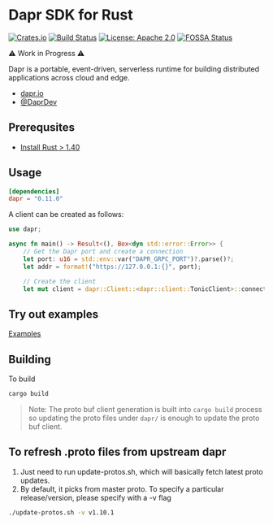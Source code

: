 # Dapr SDK for Rust

[![Crates.io][crates-badge]][crates-url]
[![Build Status][actions-badge]][actions-url]
[![License: Apache 2.0][apache-badge]][apache-url]
[![FOSSA Status][fossa-badge]][fossa-url]

[crates-badge]: https://img.shields.io/crates/v/dapr.svg
[crates-url]: https://crates.io/crates/dapr
[apache-badge]: https://img.shields.io/badge/License-Apache_2.0-blue.svg
[apache-url]: https://github.com/dapr/rust-sdk/blob/master/LICENSE
[actions-badge]: https://github.com/dapr/rust-sdk/workflows/dapr-rust-sdk/badge.svg
[actions-url]: https://github.com/dapr/rust-sdk/actions?query=workflow%3Adapr-rust-sdk
[fossa-badge]: https://app.fossa.com/api/projects/custom%2B162%2Fgithub.com%2Fdapr%2Frust-sdk.svg?type=shield
[fossa-url]: https://app.fossa.com/projects/custom%2B162%2Fgithub.com%2Fdapr%2Frust-sdk?ref=badge_shield

⚠ Work in Progress ⚠

Dapr is a portable, event-driven, serverless runtime for building distributed applications across cloud and edge.

- [dapr.io](https://dapr.io)
- [@DaprDev](https://twitter.com/DaprDev)

## Prerequsites

* [Install Rust > 1.40](https://www.rust-lang.org/tools/install)

## Usage

```toml
[dependencies]
dapr = "0.11.0"
```

A client can be created as follows:

```rust
use dapr;

async fn main() -> Result<(), Box<dyn std::error::Error>> {
    // Get the Dapr port and create a connection
    let port: u16 = std::env::var("DAPR_GRPC_PORT")?.parse()?;
    let addr = format!("https://127.0.0.1:{}", port);

    // Create the client
    let mut client = dapr::Client::<dapr::client::TonicClient>::connect(addr).await?;
```

## Try out examples

[Examples](./examples)

## Building

To build

```bash
cargo build
```

>Note: The proto buf client generation is built into `cargo build` process so updating the proto files under `dapr/` is enough to update the proto buf client.

## To refresh .proto files from upstream dapr

1. Just need to run update-protos.sh, which will basically fetch latest proto updates.
2. By default, it picks from master proto. To specify a particular release/version, please specify with a -v flag

```bash
./update-protos.sh -v v1.10.1
```
